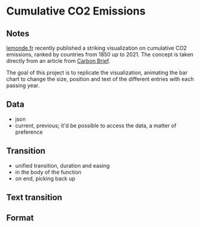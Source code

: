 # Cumulative CO2 Emissions

<!-- ## [Live Demo](LIVE_DEMO_URL) -->

## Notes

[lemonde.fr](https://www.lemonde.fr/les-decodeurs/article/2021/11/06/cop26-visualisez-les-emissions-cumulees-de-dioxyde-de-carbone-par-pays-depuis-1850_6101202_4355770.html) recently published a striking visualization on cumulative CO2 emissions, ranked by countries from 1850 up to 2021. The concept is taken directly from an article from [Carbon Brief](https://www.carbonbrief.org/analysis-which-countries-are-historically-responsible-for-climate-change). 

The goal of this project is to replicate the visualization, animating the bar chart to change the size, position and text of the different entries with each passing year.

## Data

- json
- current, previous; it'd be possible to access the data, a matter of preference



## Transition

- unified transition, duration and easing
- in the body of the function
- on end, picking back up

## Text transition


## Format